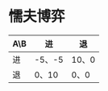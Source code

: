 # 懦夫博弈

| A\B | 进     | 退    |
| --- | ----- | ---- |
| 进   | -5、-5 | 10、0 |
| 退   | 0、10  | 0、0  |
